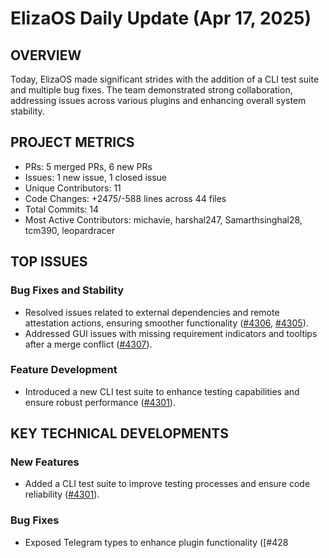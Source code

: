 # ElizaOS Daily Update (Apr 17, 2025)

## OVERVIEW 
Today, ElizaOS made significant strides with the addition of a CLI test suite and multiple bug fixes. The team demonstrated strong collaboration, addressing issues across various plugins and enhancing overall system stability.

## PROJECT METRICS
- PRs: 5 merged PRs, 6 new PRs
- Issues: 1 new issue, 1 closed issue
- Unique Contributors: 11
- Code Changes: +2475/-588 lines across 44 files
- Total Commits: 14
- Most Active Contributors: michavie, harshal247, Samarthsinghal28, tcm390, leopardracer

## TOP ISSUES
### Bug Fixes and Stability
- Resolved issues related to external dependencies and remote attestation actions, ensuring smoother functionality ([#4306](https://github.com/elizaos/eliza/pull/4306), [#4305](https://github.com/elizaos/eliza/pull/4305)).
- Addressed GUI issues with missing requirement indicators and tooltips after a merge conflict ([#4307](https://github.com/elizaos/eliza/pull/4307)).

### Feature Development
- Introduced a new CLI test suite to enhance testing capabilities and ensure robust performance ([#4301](https://github.com/elizaos/eliza/pull/4301)).

## KEY TECHNICAL DEVELOPMENTS
### New Features
- Added a CLI test suite to improve testing processes and ensure code reliability ([#4301](https://github.com/elizaos/eliza/pull/4301)).

### Bug Fixes
- Exposed Telegram types to enhance plugin functionality ([#428